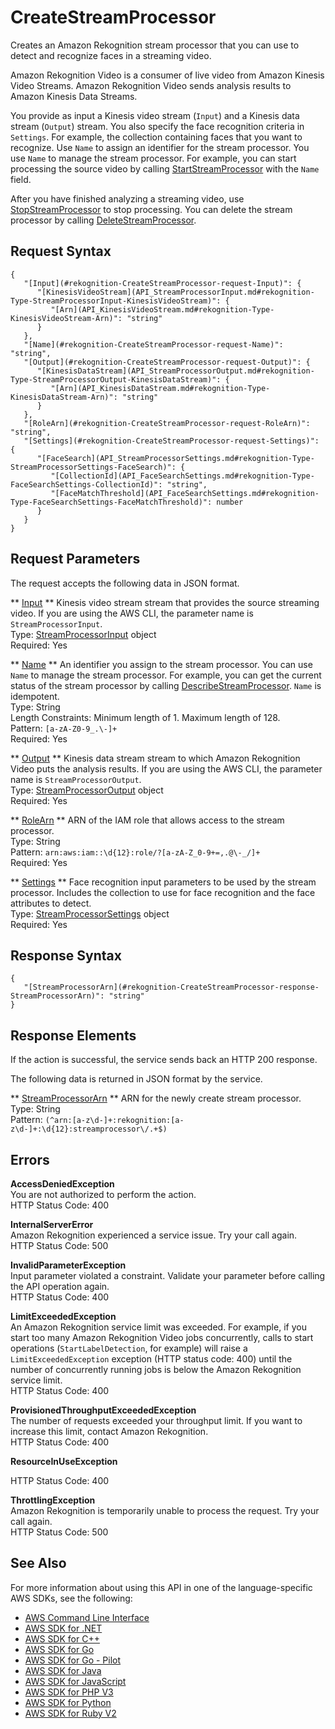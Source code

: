 # CreateStreamProcessor<a name="API_CreateStreamProcessor"></a>

Creates an Amazon Rekognition stream processor that you can use to detect and recognize faces in a streaming video\.

Amazon Rekognition Video is a consumer of live video from Amazon Kinesis Video Streams\. Amazon Rekognition Video sends analysis results to Amazon Kinesis Data Streams\.

You provide as input a Kinesis video stream \(`Input`\) and a Kinesis data stream \(`Output`\) stream\. You also specify the face recognition criteria in `Settings`\. For example, the collection containing faces that you want to recognize\. Use `Name` to assign an identifier for the stream processor\. You use `Name` to manage the stream processor\. For example, you can start processing the source video by calling [StartStreamProcessor](API_StartStreamProcessor.md) with the `Name` field\. 

After you have finished analyzing a streaming video, use [StopStreamProcessor](API_StopStreamProcessor.md) to stop processing\. You can delete the stream processor by calling [DeleteStreamProcessor](API_DeleteStreamProcessor.md)\.

## Request Syntax<a name="API_CreateStreamProcessor_RequestSyntax"></a>

```
{
   "[Input](#rekognition-CreateStreamProcessor-request-Input)": { 
      "[KinesisVideoStream](API_StreamProcessorInput.md#rekognition-Type-StreamProcessorInput-KinesisVideoStream)": { 
         "[Arn](API_KinesisVideoStream.md#rekognition-Type-KinesisVideoStream-Arn)": "string"
      }
   },
   "[Name](#rekognition-CreateStreamProcessor-request-Name)": "string",
   "[Output](#rekognition-CreateStreamProcessor-request-Output)": { 
      "[KinesisDataStream](API_StreamProcessorOutput.md#rekognition-Type-StreamProcessorOutput-KinesisDataStream)": { 
         "[Arn](API_KinesisDataStream.md#rekognition-Type-KinesisDataStream-Arn)": "string"
      }
   },
   "[RoleArn](#rekognition-CreateStreamProcessor-request-RoleArn)": "string",
   "[Settings](#rekognition-CreateStreamProcessor-request-Settings)": { 
      "[FaceSearch](API_StreamProcessorSettings.md#rekognition-Type-StreamProcessorSettings-FaceSearch)": { 
         "[CollectionId](API_FaceSearchSettings.md#rekognition-Type-FaceSearchSettings-CollectionId)": "string",
         "[FaceMatchThreshold](API_FaceSearchSettings.md#rekognition-Type-FaceSearchSettings-FaceMatchThreshold)": number
      }
   }
}
```

## Request Parameters<a name="API_CreateStreamProcessor_RequestParameters"></a>

The request accepts the following data in JSON format\.

 ** [Input](#API_CreateStreamProcessor_RequestSyntax) **   <a name="rekognition-CreateStreamProcessor-request-Input"></a>
Kinesis video stream stream that provides the source streaming video\. If you are using the AWS CLI, the parameter name is `StreamProcessorInput`\.  
Type: [StreamProcessorInput](API_StreamProcessorInput.md) object  
Required: Yes

 ** [Name](#API_CreateStreamProcessor_RequestSyntax) **   <a name="rekognition-CreateStreamProcessor-request-Name"></a>
An identifier you assign to the stream processor\. You can use `Name` to manage the stream processor\. For example, you can get the current status of the stream processor by calling [DescribeStreamProcessor](API_DescribeStreamProcessor.md)\. `Name` is idempotent\.   
Type: String  
Length Constraints: Minimum length of 1\. Maximum length of 128\.  
Pattern: `[a-zA-Z0-9_.\-]+`   
Required: Yes

 ** [Output](#API_CreateStreamProcessor_RequestSyntax) **   <a name="rekognition-CreateStreamProcessor-request-Output"></a>
Kinesis data stream stream to which Amazon Rekognition Video puts the analysis results\. If you are using the AWS CLI, the parameter name is `StreamProcessorOutput`\.  
Type: [StreamProcessorOutput](API_StreamProcessorOutput.md) object  
Required: Yes

 ** [RoleArn](#API_CreateStreamProcessor_RequestSyntax) **   <a name="rekognition-CreateStreamProcessor-request-RoleArn"></a>
ARN of the IAM role that allows access to the stream processor\.  
Type: String  
Pattern: `arn:aws:iam::\d{12}:role/?[a-zA-Z_0-9+=,.@\-_/]+`   
Required: Yes

 ** [Settings](#API_CreateStreamProcessor_RequestSyntax) **   <a name="rekognition-CreateStreamProcessor-request-Settings"></a>
Face recognition input parameters to be used by the stream processor\. Includes the collection to use for face recognition and the face attributes to detect\.  
Type: [StreamProcessorSettings](API_StreamProcessorSettings.md) object  
Required: Yes

## Response Syntax<a name="API_CreateStreamProcessor_ResponseSyntax"></a>

```
{
   "[StreamProcessorArn](#rekognition-CreateStreamProcessor-response-StreamProcessorArn)": "string"
}
```

## Response Elements<a name="API_CreateStreamProcessor_ResponseElements"></a>

If the action is successful, the service sends back an HTTP 200 response\.

The following data is returned in JSON format by the service\.

 ** [StreamProcessorArn](#API_CreateStreamProcessor_ResponseSyntax) **   <a name="rekognition-CreateStreamProcessor-response-StreamProcessorArn"></a>
ARN for the newly create stream processor\.  
Type: String  
Pattern: `(^arn:[a-z\d-]+:rekognition:[a-z\d-]+:\d{12}:streamprocessor\/.+$)` 

## Errors<a name="API_CreateStreamProcessor_Errors"></a>

 **AccessDeniedException**   
You are not authorized to perform the action\.  
HTTP Status Code: 400

 **InternalServerError**   
Amazon Rekognition experienced a service issue\. Try your call again\.  
HTTP Status Code: 500

 **InvalidParameterException**   
Input parameter violated a constraint\. Validate your parameter before calling the API operation again\.  
HTTP Status Code: 400

 **LimitExceededException**   
An Amazon Rekognition service limit was exceeded\. For example, if you start too many Amazon Rekognition Video jobs concurrently, calls to start operations \(`StartLabelDetection`, for example\) will raise a `LimitExceededException` exception \(HTTP status code: 400\) until the number of concurrently running jobs is below the Amazon Rekognition service limit\.   
HTTP Status Code: 400

 **ProvisionedThroughputExceededException**   
The number of requests exceeded your throughput limit\. If you want to increase this limit, contact Amazon Rekognition\.  
HTTP Status Code: 400

 **ResourceInUseException**   
  
HTTP Status Code: 400

 **ThrottlingException**   
Amazon Rekognition is temporarily unable to process the request\. Try your call again\.  
HTTP Status Code: 500

## See Also<a name="API_CreateStreamProcessor_SeeAlso"></a>

For more information about using this API in one of the language\-specific AWS SDKs, see the following:
+  [AWS Command Line Interface](https://docs.aws.amazon.com/goto/aws-cli/rekognition-2016-06-27/CreateStreamProcessor) 
+  [AWS SDK for \.NET](https://docs.aws.amazon.com/goto/DotNetSDKV3/rekognition-2016-06-27/CreateStreamProcessor) 
+  [AWS SDK for C\+\+](https://docs.aws.amazon.com/goto/SdkForCpp/rekognition-2016-06-27/CreateStreamProcessor) 
+  [AWS SDK for Go](https://docs.aws.amazon.com/goto/SdkForGoV1/rekognition-2016-06-27/CreateStreamProcessor) 
+  [AWS SDK for Go \- Pilot](https://docs.aws.amazon.com/goto/SdkForGoPilot/rekognition-2016-06-27/CreateStreamProcessor) 
+  [AWS SDK for Java](https://docs.aws.amazon.com/goto/SdkForJava/rekognition-2016-06-27/CreateStreamProcessor) 
+  [AWS SDK for JavaScript](https://docs.aws.amazon.com/goto/AWSJavaScriptSDK/rekognition-2016-06-27/CreateStreamProcessor) 
+  [AWS SDK for PHP V3](https://docs.aws.amazon.com/goto/SdkForPHPV3/rekognition-2016-06-27/CreateStreamProcessor) 
+  [AWS SDK for Python](https://docs.aws.amazon.com/goto/boto3/rekognition-2016-06-27/CreateStreamProcessor) 
+  [AWS SDK for Ruby V2](https://docs.aws.amazon.com/goto/SdkForRubyV2/rekognition-2016-06-27/CreateStreamProcessor) 